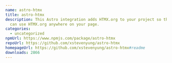```yaml
---
name: astro-htmx
title: astro-htmx
description: This Astro integration adds HTMX.org to your project so that you
  can use HTMX.org anywhere on your page.
categories:
  - uncategorized
npmUrl: https://www.npmjs.com/package/astro-htmx
repoUrl: https://github.com/xstevenyung/astro-htmx
homepageUrl: https://github.com/xstevenyung/astro-htmx#readme
downloads: 2866
---
```

